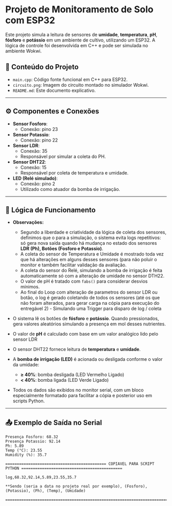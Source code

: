 
# Projeto de Monitoramento de Solo com ESP32

Este projeto simula a leitura de sensores de **umidade**, **temperatura**, **pH**, **fósforo** e **potássio** em um ambiente de cultivo, utilizando um ESP32. A lógica de controle foi desenvolvida em C++ e pode ser simulada no ambiente Wokwi.

## 📁 Conteúdo do Projeto

- `main.cpp`: Código fonte funcional em C++ para ESP32.
- `circuito.png`: Imagem do circuito montado no simulador Wokwi.
- `README.md`: Este documento explicativo.

---

## ⚙️ Componentes e Conexões

- **Sensor Fosforo**:
  - Conexão: pino 23
- **Sensor Potassio**:  
  - Conexão: pino 22
- **Sensor LDR**: 
  - Conexão: 35
  - Responsável por simular a coleta do PH.
- **Sensor DHT22**: 
  - Conexão: 15
  - Responsável por coleta de temperatura e umidade.
- **LED (Relé simulado)**: 
  - Conexão: pino 2
  - Utilizado como atuador da bomba de irrigação.
  

---

## 🧠 Lógica de Funcionamento


- **Observações:**
  - Segundo a liberdade e criatividade da lógica de coleta dos sensores, definimos que o para a simulação, o sistema evita logs repetitivos: só gera nova saída quando há mudança no estado dos sensores **LDR (Ph), Botões (Fosforo e Potassio)**.
  - A coleta do sensor de Temperatura e Umidade é mostrado toda vez que há alterações em alguns desses sensores (para não poluir o monitor e também facilitar validação da avaliação.
  - A coleta do sensor do Relé, simulando a bomba de irrigação é feita automaticamente só com a alteração de umidade no sensor DTH22.
  - O valor de pH é tratado com `fabs()` para considerar desvios mínimos.
  - Ao final do Loop com alteração de parametros do sensor LDR ou botão, o log é gerado coletando de todos os sensores (até os que não foram alterados, para gerar carga na cópia para execução do entregável 2) - Simulando uma Trigger para disparo de log / coleta

- O sistema lê os botões de **fósforo** e **potássio**. Quando pressionados, gera valores aleatórios simulando a presença em mol desses nutrientes.
- O valor de **pH** é calculado com base em um valor analógico lido pelo sensor LDR
- O sensor DHT22 fornece leitura de **temperatura** e **umidade**.
- A **bomba de irrigação (LED)** é acionada ou desligada conforme o valor da umidade:
  - **≥ 40%**: bomba desligada (LED Vermelho Ligado)
  - **< 40%**: bomba ligada (LED Verde Ligado)
- Todos os dados são exibidos no monitor serial, com um bloco especialmente formatado para facilitar a cópia e posterior uso em scripts Python.

---

## 📤 Exemplo de Saída no Serial

```
Presença Fosforo: 68.32
Presença Potassio: 92.14
Ph: 5.89
Temp (°C): 23.55
Humidity (%): 35.7

============================================ COPIAVEL PARA SCRIPT PYTHON ============================================

log,68.32,92.14,5.89,23.55,35.7

**Sendo (seria a data no projeto real por exemplo), (Fosforo), (Potassio), (Ph), (Temp), (Umidade)

=====================================================================================================================
```


